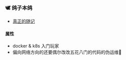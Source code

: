 ### 🕊️ 鸽子本鸽
- [真正的随记](https://wiki.sanxian.tech)
#### 属性
- docker & k8s 入门玩家
- 偏向网络方向的还要偶尔改改五花八门的代码的伪运维🐶
